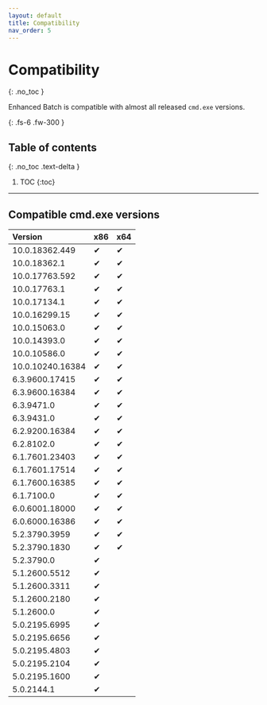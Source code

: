 ```yaml
---
layout: default
title: Compatibility
nav_order: 5
---
```


# Compatibility
{: .no_toc }

Enhanced Batch is compatible with almost all released `cmd.exe` versions.

{: .fs-6 .fw-300 }

## Table of contents
{: .no_toc .text-delta }

1. TOC
{:toc}

---


## Compatible cmd.exe versions

<div markdown="1">

| Version          | x86 | x64 |
|:-----------------|:----|:----|
| 10.0.18362.449   |  &#x2714;  |  &#x2714;  |
| 10.0.18362.1     |  &#x2714;  |  &#x2714;  |
| 10.0.17763.592   |  &#x2714;  |  &#x2714;  |
| 10.0.17763.1     |  &#x2714;  |  &#x2714;  |
| 10.0.17134.1     |  &#x2714;  |  &#x2714;  |
| 10.0.16299.15    |  &#x2714;  |  &#x2714;  |
| 10.0.15063.0     |  &#x2714;  |  &#x2714;  |
| 10.0.14393.0     |  &#x2714;  |  &#x2714;  |
| 10.0.10586.0     |  &#x2714;  |  &#x2714;  |
| 10.0.10240.16384 |  &#x2714;  |  &#x2714;  |
| 6.3.9600.17415   |  &#x2714;  |  &#x2714;  |
| 6.3.9600.16384   |  &#x2714;  |  &#x2714;  |
| 6.3.9471.0       |  &#x2714;  |  &#x2714;  |
| 6.3.9431.0       |  &#x2714;  |  &#x2714;  |
| 6.2.9200.16384   |  &#x2714;  |  &#x2714;  |
| 6.2.8102.0       |  &#x2714;  |  &#x2714;  |
| 6.1.7601.23403   |  &#x2714;  |  &#x2714;  |
| 6.1.7601.17514   |  &#x2714;  |  &#x2714;  |
| 6.1.7600.16385   |  &#x2714;  |  &#x2714;  |
| 6.1.7100.0       |  &#x2714;  |  &#x2714;  |
| 6.0.6001.18000   |  &#x2714;  |  &#x2714;  |
| 6.0.6000.16386   |  &#x2714;  |  &#x2714;  |
| 5.2.3790.3959    |  &#x2714;  |  &#x2714;  |
| 5.2.3790.1830    |  &#x2714;  |  &#x2714;  |
| 5.2.3790.0       |  &#x2714;  |     |
| 5.1.2600.5512    |  &#x2714;  |     |
| 5.1.2600.3311    |  &#x2714;  |     |
| 5.1.2600.2180    |  &#x2714;  |     |
| 5.1.2600.0       |  &#x2714;  |     |
| 5.0.2195.6995    |  &#x2714;  |     |
| 5.0.2195.6656    |  &#x2714;  |     |
| 5.0.2195.4803    |  &#x2714;  |     |
| 5.0.2195.2104    |  &#x2714;  |     |
| 5.0.2195.1600    |  &#x2714;  |     |
| 5.0.2144.1       |  &#x2714;  |     |

</div>


